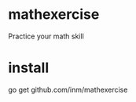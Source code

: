 mathexercise
============

Practice your math skill

install
=======
go get github.com/inm/mathexercise
